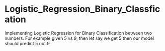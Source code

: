 # Logistic_Regression_Binary_Classfication

Implementing Logistic Regression for Binary Classification between two numbers. For example given 5 vs 9, then let say we get 5 then our model should predict 5 not 9
